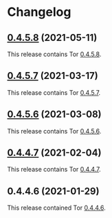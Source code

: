 # Changelog

## [0.4.5.8](https://github.com/jokay/docker-tor/releases/tag/0.4.5.8) (2021-05-11)

This release contains Tor [0.4.5.8](https://gitweb.torproject.org/tor.git/tree/ChangeLog?h=tor-0.4.5.8).

## [0.4.5.7](https://github.com/jokay/docker-tor/releases/tag/0.4.5.7) (2021-03-17)

This release contains Tor [0.4.5.7](https://gitweb.torproject.org/tor.git/tree/ChangeLog?h=tor-0.4.5.7).

## [0.4.5.6](https://github.com/jokay/docker-tor/releases/tag/0.4.5.6) (2021-03-08)

This release contains Tor [0.4.5.6](https://gitweb.torproject.org/tor.git/tree/ChangeLog?h=tor-0.4.5.6).

## [0.4.4.7](https://github.com/jokay/docker-tor/releases/tag/0.4.4.7) (2021-02-04)

This release contains Tor [0.4.4.7](https://gitweb.torproject.org/tor.git/tree/ChangeLog?h=tor-0.4.4.7).

## 0.4.4.6 (2021-01-29)

This release contained Tor [0.4.4.6](https://gitweb.torproject.org/tor.git/tree/ChangeLog?h=tor-0.4.4.6).
